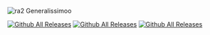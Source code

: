 ![ra2 Generalissimoo](https://user-images.githubusercontent.com/78301641/114235178-786ddd00-9988-11eb-8a2a-912c9df22b2f.jpg)

[![Github All Releases](https://img.shields.io/github/downloads/LUNKER88/cc-ra2-Generalissimoo/total.svg)](https://github.com/LUNKER88/cc-ra2-Generalissimoo/releases)
[![Github All Releases](https://img.shields.io/github/downloads/LUNKER88/cc-ra2-Generalissimoo/RA2-Generalissimo-In-Russian-4.9.3.svg)](https://www.moddb.com/mods/cc-red-alert-2-generalissimo/downloads/ra2-generalissimo-in-english-4931)
[![Github All Releases](https://img.shields.io/github/downloads/LUNKER88/cc-ra2-Generalissimoo/RA2-Generalissimo-In-Russian-4.9.3.svg)](https://www.moddb.com/mods/cc-red-alert-2-generalissimo/downloads/ra2-generalissimo-in-russian-493)
